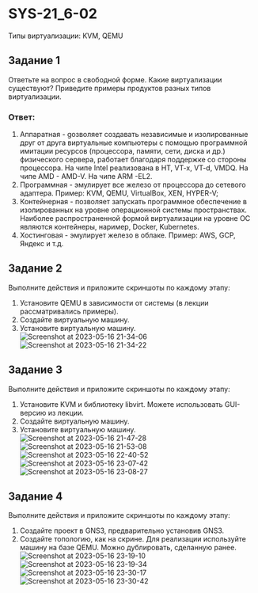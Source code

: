 # SYS-21_6-02
Типы виртуализации: KVM, QEMU
## Задание 1
Ответьте на вопрос в свободной форме.
Какие виртуализации существуют? Приведите примеры продуктов разных типов виртуализации.
### Ответ:
1. Аппаратная - gозволяет создавать независимые и изолированные друг от друга виртуальные компьютеры с помощью программной имитации ресурсов (процессора, памяти, сети, диска и др.) физического сервера, работает благодаря поддержке со стороны процессора. На чипе Intel реализована в HT, VT-x, VT-d, VMDQ. На чипе AMD - AMD-V. На чипе ARM -EL2.
2. Программная - эмулирует все железо от процессора до сетевого адаптера. Пример: KVM, QEMU, VirtualBox, XEN, HYPER-V; 
3. Контейнерная - позволяет запускать программное обеспечение в изолированных на уровне операционной системы пространствах. Наиболее распространенной формой виртуализации на уровне ОС являются контейнеры, наример, Docker, Kubernetes.
4. Хостинговая - эмулирует железо в облаке. Пример: AWS, GCP, Яндекс и т.д.
## Задание 2
Выполните действия и приложите скриншоты по каждому этапу:
1. Установите QEMU в зависимости от системы (в лекции рассматривались примеры).
2. Создайте виртуальную машину.
3. Установите виртуальную машину.
![Screenshot at 2023-05-16 21-34-06](https://github.com/Roman-Teterevlev/SYS-21_6-02/assets/132853752/868a8a91-2ccd-4dc6-be95-73d327a368c3)
![Screenshot at 2023-05-16 21-34-22](https://github.com/Roman-Teterevlev/SYS-21_6-02/assets/132853752/03f6ccb0-c1e3-4fff-909d-29d30877e230)
## Задание 3
Выполните действия и приложите скриншоты по каждому этапу:
1. Установите KVM и библиотеку libvirt. Можете использовать GUI-версию из лекции.
2. Создайте виртуальную машину.
3. Установите виртуальную машину.
![Screenshot at 2023-05-16 21-47-28](https://github.com/Roman-Teterevlev/SYS-21_6-02/assets/132853752/f157f641-e4ee-4661-8ac2-81998fd98c8a)
![Screenshot at 2023-05-16 21-53-08](https://github.com/Roman-Teterevlev/SYS-21_6-02/assets/132853752/c9af33f6-eec3-4fbb-8ff2-a78da1a55a18)
![Screenshot at 2023-05-16 22-40-52](https://github.com/Roman-Teterevlev/SYS-21_6-02/assets/132853752/9421aa58-32b8-4c23-ad29-244166fa825d)
![Screenshot at 2023-05-16 23-07-42](https://github.com/Roman-Teterevlev/SYS-21_6-02/assets/132853752/f127af17-0db5-48f5-a8c2-f8bd010e52c8)
![Screenshot at 2023-05-16 23-08-27](https://github.com/Roman-Teterevlev/SYS-21_6-02/assets/132853752/0e18941e-789a-4f51-9d6a-f3421b0ce7ab)
## Задание 4
Выполните действия и приложите скриншоты по каждому этапу:
1. Создайте проект в GNS3, предварительно установив GNS3.
2. Создайте топологию, как на скрине. Для реализации используйте машину на базе QEMU. Можно дублировать, сделанную ранее.
![Screenshot at 2023-05-16 23-19-10](https://github.com/Roman-Teterevlev/SYS-21_6-02/assets/132853752/d1e1b6e2-52ef-40db-8c9c-e4bc61e5acc8)
![Screenshot at 2023-05-16 23-19-34](https://github.com/Roman-Teterevlev/SYS-21_6-02/assets/132853752/b65790a0-4e09-456a-a085-b6bc0fb5de5d)
![Screenshot at 2023-05-16 23-30-17](https://github.com/Roman-Teterevlev/SYS-21_6-02/assets/132853752/7a8828ad-d110-4145-9563-82a6cd85b3da)
![Screenshot at 2023-05-16 23-30-42](https://github.com/Roman-Teterevlev/SYS-21_6-02/assets/132853752/794307a4-02af-4fe1-a48e-c2e02bd96e5b)
